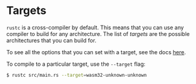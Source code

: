# Targets

`rustc` is a cross-compiler by default. This means that you can use any compiler to build for any
architecture. The list of *targets* are the possible architectures that you can build for.

To see all the options that you can set with a target, see the docs
[here](https://doc.rust-lang.org/nightly/nightly-rustc/rustc_back/target/struct.Target.html).

To compile to a particular target, use the `--target` flag:

```bash
$ rustc src/main.rs --target=wasm32-unknown-unknown
```
